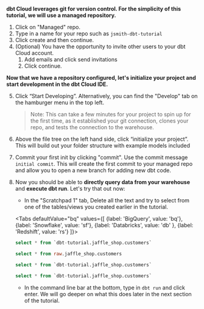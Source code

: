 **dbt Cloud leverages git for version control. For the simplicity of this tutorial, we will use a managed repository.**

1. Click on "Managed" repo.
2. Type in a name for your repo such as `jsmith-dbt-tutorial`
3. Click create and then continue.
4. (Optional) You have the opportunity to invite other users to your dbt Cloud account. 
    1. Add emails and click send invitations
    2. Click continue.

**Now that we have a repository configured, let's initialize your project and start development in the dbt Cloud IDE.**

5. Click “Start Developing”.  Alternatively, you can find the "Develop" tab on the hamburger menu in the top left.
    > Note: This can take a few minutes for your project to spin up for the first time, as it established your git connection, clones your repo, and tests the connection to the warehouse.

6. Above the file tree on the left hand side, click “initialize your project”.  This will build out your folder structure with example models included

7. Commit your first init by clicking "commit".  Use the commit message `initial commit`.  This will create the first commit to your managed repo and allow you to open a new branch for adding new dbt code.

8. Now you should be able to **directly query data from your warehouse** and **execute dbt run**.  Let's try that out now:

    - In the "Scratchpad 1" tab, Delete all the text and try to select from one of the tables/views you created earlier in the tutorial.

    <Tabs
    defaultValue="bq"
    values={[
        {label: 'BigQuery', value: 'bq'},
        {label: 'Snowflake', value: 'sf'},
        {label: 'Databricks', value: 'db' },
        {label: 'Redshift', value: 'rs'}
    ]}>

    <TabItem value="bq">

    ```sql
    select * from `dbt-tutorial.jaffle_shop.customers`
    ```

    </TabItem>

    <TabItem value="sf">

    ```sql
    select * from raw.jaffle_shop.customers
    ```

    </TabItem>

    <TabItem value="db">

    ```sql
    select * from `dbt-tutorial.jaffle_shop.customers`
    ```

    </TabItem>

    <TabItem value="rs">

    ```sql
    select * from `dbt-tutorial.jaffle_shop.customers`
    ```

    </TabItem>
    </Tabs>

    - In the command line bar at the bottom, type in `dbt run` and click enter.  We will go deeper on what this does later in the next section of the tutorial.
